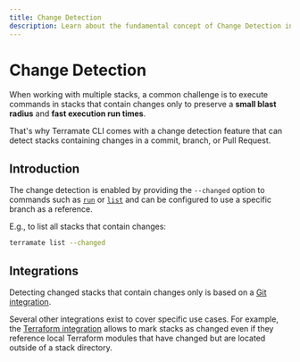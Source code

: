 ```yaml
---
title: Change Detection
description: Learn about the fundamental concept of Change Detection in Terramate.
---
```


# Change Detection

When working with multiple stacks, a common challenge is to execute commands in stacks that contain changes only to
preserve a **small blast radius** and **fast execution run times**.

That's why Terramate CLI comes with a change detection feature that can detect stacks containing changes in a commit, branch, or Pull Request.

## Introduction 

The change detection is enabled by providing the `--changed` option to commands such as [`run`](../cmdline/run.md) or
[`list`](../cmdline/list.md) and can be configured to use a specific branch as a reference.

E.g., to list all stacks that contain changes:

```sh
terramate list --changed
```

## Integrations

Detecting changed stacks that contain changes only is based on a [Git integration](./integrations/git.md).

Several other integrations exist to cover specific use cases. For example, the [Terraform integration](./integrations/terraform.md)
allows to mark stacks as changed even if they reference local Terraform modules that have changed but are located outside of a stack directory.

